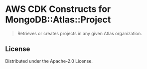 # AWS CDK Constructs for MongoDB::Atlas::Project

> Retrieves or creates projects in any given Atlas organization.


## License

Distributed under the Apache-2.0 License.
